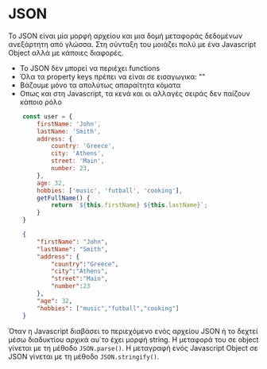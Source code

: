 # JSON

Το JSON είναι μία μορφή αρχείου και μια δομή μεταφοράς δεδομένων ανεξάρτητη από γλώσσα. Στη σύνταξη του μοιάζει πολύ με ένα Javascript Object αλλά με κάποιες διαφορές.

* Το JSON δεν μπορεί να περιέχει functions
* Όλα τα property keys πρέπει να είναι σε εισαγωγικα: ""
* Βάζουμε μόνο τα απολύτως απαραίτητα κόματα
* Οπως και στη Javascript, τα κενά και οι αλλαγές σειράς δεν παίζουν κάποιο ρόλο

```js
    const user = {
        firstName: 'John',
        lastName: 'Smith',
        address: {
            country: 'Greece',
            city: 'Athens',
            street: 'Main',
            number: 23,
        },
        age: 32,
        hobbies: ['music', 'futball', 'cooking'],
        getFullName() {
            return `${this.firstName} ${this.lastName}`;
        }
    }
```

```json
    {
        "firstName": "John",
        "lastName": "Smith",
        "address": {
            "country":"Greece",
            "city":"Athens",
            "street":"Main",
            "number":23
        },
        "age": 32,
        "hobbies": ["music","futball","cooking"]
    }
```

Όταν η Javascript διαβάσει το περιεχόμενο ενός αρχείου JSON ή το δεχτεί μέσω διαδυκτίου αρχικά αυ΄το έχει μορφή string. Η μεταφορά του σε object γίνεται με τη μέθοδο `JSON.parse()`. Η μεταγραφή ενός Javascript Object σε JSON γίνεται με τη μέθοδο `JSON.stringify()`.